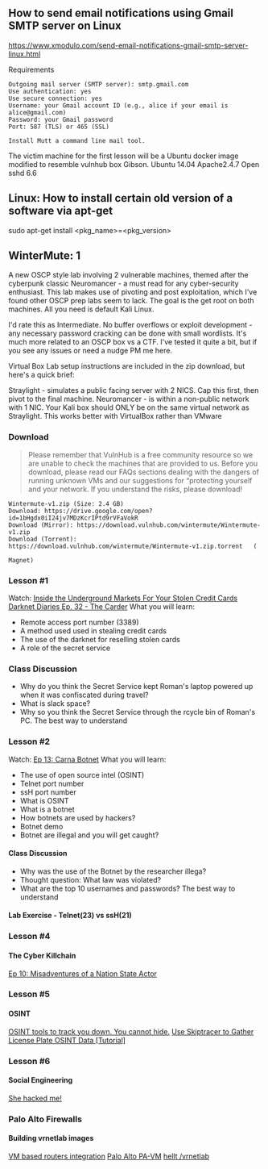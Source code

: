 ## How to send email notifications using Gmail SMTP server on Linux
https://www.xmodulo.com/send-email-notifications-gmail-smtp-server-linux.html

Requirements

    Outgoing mail server (SMTP server): smtp.gmail.com
    Use authentication: yes
    Use secure connection: yes
    Username: your Gmail account ID (e.g., alice if your email is alice@gmail.com)
    Password: your Gmail password
    Port: 587 (TLS) or 465 (SSL) 
    
    Install Mutt a command line mail tool.
 The victim machine for the first lesson will be a Ubuntu docker
 image modified to resemble vulnhub box Gibson. 
 Ubuntu 14.04
 Apache2.4.7
 Open sshd 6.6
 
 ## Linux: How to install certain old version of a software via apt-get
  sudo apt-get install <pkg_name>=<pkg_version>
 

## WinterMute: 1
A new OSCP style lab involving 2 vulnerable machines, themed after the cyberpunk classic Neuromancer - a must read for any cyber-security enthusiast. This lab makes use of pivoting and post exploitation, which I've found other OSCP prep labs seem to lack. The goal is the get root on both machines. All you need is default Kali Linux.

I'd rate this as Intermediate. No buffer overflows or exploit development - any necessary password cracking can be done with small wordlists. It's much more related to an OSCP box vs a CTF. I've tested it quite a bit, but if you see any issues or need a nudge PM me here.

Virtual Box Lab setup instructions are included in the zip download, but here's a quick brief:

Straylight - simulates a public facing server with 2 NICS. Cap this first, then pivot to the final machine. Neuromancer - is within a non-public network with 1 NIC. Your Kali box should ONLY be on the same virtual network as Straylight.
This works better with VirtualBox rather than VMware
### Download
>  Please remember that VulnHub is a free community resource so we are unable to check the machines that are provided to us. Before you download, please read our FAQs sections dealing with the dangers of running unknown VMs and our suggestions for “protecting yourself and your network. If you understand the risks, please download!

    Wintermute-v1.zip (Size: 2.4 GB)
    Download: https://drive.google.com/open?id=1bHgdx0iI24jv7MDzKcrIPtd9rVFaVokR
    Download (Mirror): https://download.vulnhub.com/wintermute/Wintermute-v1.zip
    Download (Torrent): https://download.vulnhub.com/wintermute/Wintermute-v1.zip.torrent   (

    Magnet)

### Lesson #1

Watch: [Inside the Underground Markets For Your Stolen Credit Cards Darknet Diaries Ep. 32 - The Carder](https://www.youtube.com/watch?v=IitFuPm_sb4)
What you will learn:
* Remote access port number (3389)
* A method used used in stealing credit cards
* The use of the darknet for reselling stolen cards
* A role of the secret service

### Class Discussion
* Why do you think the Secret Service kept Roman's laptop powered up when it was confiscated during travel?
* What is slack space?
* Why so you think the Secret Service through the rcycle bin of Roman's PC.
The best way to understand 


### Lesson #2
Watch: [Ep 13: Carna Botnet](https://www.youtube.com/watch?v=AzOymxr7_SA)
What you will learn:
* The use of open source intel (OSINT)
* Telnet port number
* ssH port number
* What is OSINT
* What is a botnet
* How botnets are used by hackers?
* Botnet demo
* Botnet are illegal and you will get caught?

#### Class Discussion
* Why was the use of the Botnet by the researcher illega?
* Thought question: What law was violated?
* What are the top 10 usernames and passwords?
The best way to understand 

#### Lab Exercise - Telnet(23) vs ssH(21)

### Lesson #4
#### The Cyber Killchain
[Ep 10: Misadventures of a Nation State Actor](https://www.youtube.com/watch?v=Oh7hhZjtiMs&t=469s)

### Lesson #5
#### OSINT
[OSINT tools to track you down. You cannot hide.](https://www.youtube.com/watch?v=OsY32K1s51Y)
[Use Skiptracer to Gather License Plate OSINT Data [Tutorial]](https://www.youtube.com/watch?v=Ls0SH9MZMCs)

### Lesson #6
#### Social Engineering
[She hacked me!]()

### Palo Alto Firewalls
#### Building vrnetlab images
[VM based routers integration](https://containerlab.dev/manual/vrnetlab/)
[Palo Alto PA-VM](https://containerlab.dev/manual/kinds/vr-pan/)
[ hellt /vrnetlab](https://github.com/hellt/vrnetlab)

[]()
